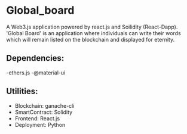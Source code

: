 # Global_board
A Web3.js application powered by react.js and Soilidity (React-Dapp). 'Global Board' is an application where individuals can write their words which will remain listed  on the blockchain and displayed for eternity. 


## Dependencies:
-ethers.js
-@material-ui


## Utilities:
- Blockchain: ganache-cli
- SmartContract: Solidity
- Frontend: React.js
- Deployment: Python



